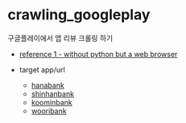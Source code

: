 # crawling_googleplay
구글플레이에서 앱 리뷰 크롤링 하기

* [reference 1 - without python but a web browser](https://zzsza.github.io/development/2019/03/12/crawling-in-developer-tools-console/)

* target app/url 
  - [hanabank](https://www.google.co.kr/url?sa=t&rct=j&q=&esrc=s&source=web&cd=2&ved=2ahUKEwiA-fyQ_tvmAhXhKqYKHRyfBKQQFjABegQIBxAB&url=https%3A%2F%2Fplay.google.com%2Fstore%2Fapps%2Fdetails%3Fid%3Dcom.hanabank.ebk.channel.android.hananbank%26hl%3Dko&usg=AOvVaw0OMv65AGjTOxOJnxrwWMdU)  
  - [shinhanbank](https://www.google.co.kr/url?sa=t&rct=j&q=&esrc=s&source=web&cd=1&ved=2ahUKEwj1jZm4_tvmAhV0yIsBHZI8CHUQFjAAegQIBhAB&url=https%3A%2F%2Fplay.google.com%2Fstore%2Fapps%2Fdetails%3Fid%3Dcom.shinhan.sbanking%26hl%3Dko&usg=AOvVaw2Xs0fWpKeJjPKUb0iB80er)
  - [koominbank](https://www.google.co.kr/url?sa=t&rct=j&q=&esrc=s&source=web&cd=1&ved=2ahUKEwiEhIv9_tvmAhUxE6YKHYw7CLUQFjAAegQIBBAB&url=https%3A%2F%2Fplay.google.com%2Fstore%2Fapps%2Fdetails%3Fid%3Dcom.kbstar.kbbank%26hl%3Dko&usg=AOvVaw3ToZhd1XUhLHnhWtNMtUs_)
  - [wooribank](https://www.google.co.kr/url?sa=t&rct=j&q=&esrc=s&source=web&cd=1&ved=2ahUKEwiHj_CI_9vmAhUnGaYKHe77CecQFjAAegQIARAB&url=https%3A%2F%2Fplay.google.com%2Fstore%2Fapps%2Fdetails%3Fid%3Dcom.wooribank.smart.npib%26hl%3Dko&usg=AOvVaw10Ex5fxLpP5TX_eU80DNFj)



